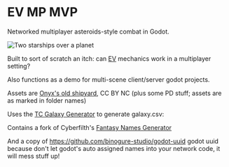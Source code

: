 # EV MP MVP

Networked multiplayer asteroids-style combat in Godot.

![Two starships over a planet](https://raw.githubusercontent.com/EamonnMR/mpevmvp/master/screenshots/two_ringers.png)

Built to sort of scratch an itch: can [EV](http://escape-velocity.games) mechanics work in a multiplayer setting?

Also functions as a demo for multi-scene client/server godot projects.

Assets are [Onyx's old shipyard](https://archive.org/details/onyx_shipyard), CC BY NC (plus some PD stuff; assets are as marked in folder names)

Uses the [TC Galaxy Generator](https://docs.google.com/spreadsheets/d/1kCABkT-AC6aOZoyEoub8jLrZgH8hXkeSQSwmnIXwMX8/edit#gid=1129594990) to generate galaxy.csv: 

Contains a fork of Cyberfilth's [Fantasy Names Generator](https://github.com/cyberfilth/fantasy-names-generator)

And a copy of https://github.com/binogure-studio/godot-uuid godot uuid because don't let godot's auto assigned names 
into your network code, it will mess stuff up!

